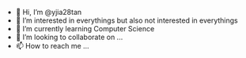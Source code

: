 - 👋 Hi, I’m @yjia28tan
- 👀 I’m interested in everythings but also not interested in everythings
- 🌱 I’m currently learning Computer Science
- 💞️ I’m looking to collaborate on ...
- 📫 How to reach me ...

<!---
yjia28tan/yjia28tan is a ✨ special ✨ repository because its `README.md` (this file) appears on your GitHub profile.
You can click the Preview link to take a look at your changes.
--->
